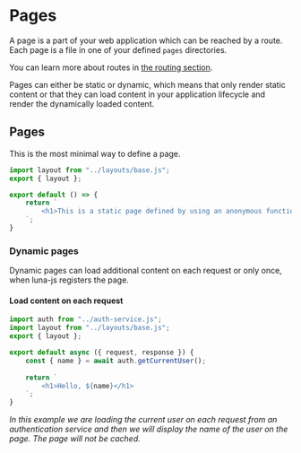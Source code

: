 ---
---
# Pages

A page is a part of your web application which can be reached by a route. Each page is a file in one of 
your defined `pages` directories. 

You can learn more about routes in [the routing section](/routing).

Pages can either be static or dynamic, which means that only render static content or that they can load content 
in your application lifecycle and render the dynamically loaded content.

## Pages


This is the most minimal way to define a page.

```js
import layout from "../layouts/base.js";
export { layout };

export default () => {
    return `
        <h1>This is a static page defined by using an anonymous function</h1>
    `;
}
```

### Dynamic pages

Dynamic pages can load additional content on each request or only once, when luna-js
registers the page.

#### Load content on each request

```js
import auth from "../auth-service.js";
import layout from "../layouts/base.js";
export { layout };

export default async ({ request, response }) {
    const { name } = await auth.getCurrentUser();
    
    return `
        <h1>Hello, ${name}</h1>
    `;
}
```

*In this example we are loading the current user on each request
 from an authentication service and then we will display the name of the user
on the page. The page will not be cached.*
